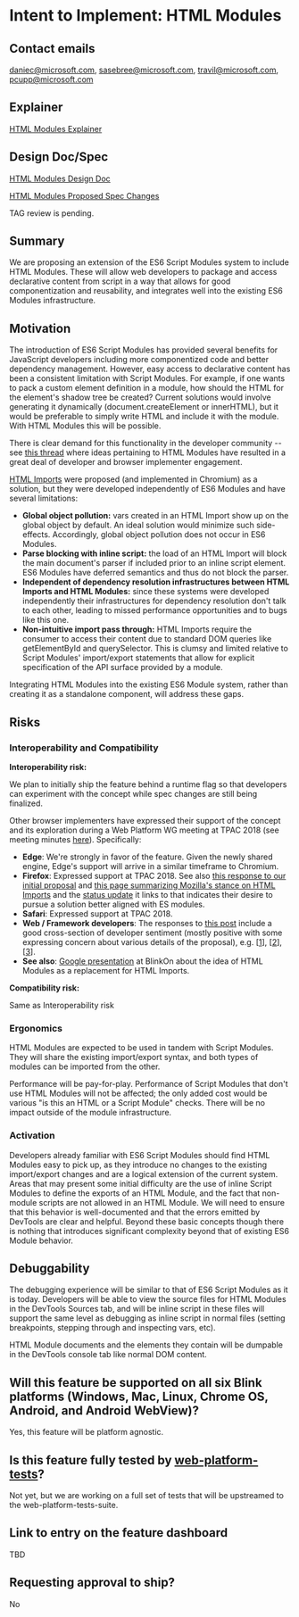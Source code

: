 # Intent to Implement: HTML Modules

## Contact emails

daniec@microsoft.com, sasebree@microsoft.com, travil@microsoft.com, pcupp@microsoft.com

## Explainer

[HTML Modules Explainer](explainer.md)

## Design Doc/Spec

[HTML Modules Design Doc](designDoc.md)

[HTML Modules Proposed Spec Changes](https://github.com/w3c/webcomponents/blob/gh-pages/proposals/html-module-spec-changes.md)

TAG review is pending.

## Summary

We are proposing an extension of the ES6 Script Modules system to include HTML Modules. These will allow web developers to package and access declarative content from script in a way that allows for good componentization and reusability, and integrates well into the existing ES6 Modules infrastructure.

## Motivation

The introduction of ES6 Script Modules has provided several benefits for JavaScript developers including more componentized code and better dependency management. However, easy access to declarative content has been a consistent limitation with Script Modules. For example, if one wants to pack a custom element definition in a module, how should the HTML for the element's shadow tree be created? Current solutions would involve generating it dynamically (document.createElement or innerHTML), but it would be preferable to simply write HTML and include it with the module. With HTML Modules this will be possible.

There is clear demand for this functionality in the developer community -- see [this thread](https://github.com/w3c/webcomponents/issues/645) where ideas pertaining to HTML Modules have resulted in a great deal of developer and browser implementer engagement.

[HTML Imports](https://www.w3.org/TR/html-imports/) were proposed (and implemented in Chromium) as a solution, but they were developed independently of ES6 Modules and have several limitations:

* **Global object pollution:** vars created in an HTML Import show up on the global object by default.  An ideal solution would minimize such side-effects.  Accordingly, global object pollution does not occur in ES6 Modules.
* **Parse blocking with inline script:** the load of an HTML Import will block the main document's parser if included prior to an inline script element. ES6 Modules have deferred semantics and thus do not block the parser.
* **Independent of dependency resolution infrastructures between HTML Imports and HTML Modules:** since these systems were developed independently their infrastructures for dependency resolution don't talk to each other, leading to missed performance opportunities and to bugs like this one.
* **Non-intuitive import pass through:** HTML Imports require the consumer to access their content due to standard DOM queries like getElementById and querySelector. This is clumsy and limited relative to Script Modules' import/export statements that allow for explicit specification of the API surface provided by a module.

Integrating HTML Modules into the existing ES6 Module system, rather than creating it as a standalone component, will address these gaps.

## Risks

### Interoperability and Compatibility

**Interoperability risk:**

We plan to initially ship the feature behind a runtime flag so that developers can experiment with the concept while spec changes are still being finalized.

Other browser implementers have expressed their support of the concept and its exploration during a Web Platform WG meeting at TPAC 2018 (see meeting minutes [here](https://www.w3.org/2018/10/26-WebPlat-minutes.html#item20)).  Specifically:

* **Edge**: We're strongly in favor of the feature.  Given the newly shared engine, Edge's support will arrive in a similar timeframe to Chromium.
* **Firefox**: Expressed support at TPAC 2018.  See also [this response to our initial proposal](https://github.com/w3c/webcomponents/issues/645#issuecomment-427317492) and [this page summarizing Mozilla's stance on HTML Imports](https://developer.mozilla.org/docs/Web/Web_Components/HTML_Imports) and the [status update](https://hacks.mozilla.org/2015/06/the-state-of-web-components/) it links to that indicates their desire to pursue a solution better aligned with ES modules.
* **Safari**: Expressed support at TPAC 2018.
* **Web / Framework developers**: The responses to [this post](https://github.com/w3c/webcomponents/issues/645#issuecomment-427205519) include a good cross-section of developer sentiment (mostly positive with some expressing concern about various details of the proposal), e.g. [[1](https://github.com/w3c/webcomponents/issues/645#issuecomment-427395178)], [[2](https://github.com/w3c/webcomponents/issues/645#issuecomment-427446523)], [[3](https://github.com/w3c/webcomponents/issues/645#issuecomment-433036372)].
* **See also**: [Google presentation](https://docs.google.com/presentation/d/1ksnC9Qr3c8RwbDyo1G8ZZSVOEfXpnfQsTHhR5ny9Wk4/edit#slide=id.gc6fa3c898_0_0) at BlinkOn about the idea of HTML Modules as a replacement for HTML Imports.

**Compatibility risk:**

Same as Interoperability risk

### Ergonomics

HTML Modules are expected to be used in tandem with Script Modules.  They will share the existing import/export syntax, and both types of modules can be imported from the other.

Performance will be pay-for-play.  Performance of Script Modules that don't use HTML Modules will not be affected; the only added cost would be various "is this an HTML or a Script Module" checks.  There will be no impact outside of the module infrastructure.

### Activation

Developers already familiar with ES6 Script Modules should find HTML Modules easy to pick up, as they introduce no changes to the existing import/export changes and are a logical extension of the current system.
Areas that may present some initial difficulty are the use of inline Script Modules to define the exports of an HTML Module, and the fact that non-module scripts are not allowed in an HTML Module.  We will need to ensure that this behavior is well-documented and that the errors emitted by DevTools are clear and helpful.  Beyond these basic concepts though there is nothing that introduces significant complexity beyond that of existing ES6 Module behavior.

## Debuggability

The debugging experience will be similar to that of ES6 Script Modules as it is today.  Developers will be able to view the source files for HTML Modules in the DevTools Sources tab, and will be inline script in these files will support the same level as debugging as inline script in normal files (setting breakpoints, stepping through and inspecting vars, etc).

HTML Module documents and the elements they contain will be dumpable in the DevTools console tab like normal DOM content.

## Will this feature be supported on all six Blink platforms (Windows, Mac, Linux, Chrome OS, Android, and Android WebView)?

Yes, this feature will be platform agnostic.

## Is this feature fully tested by [web-platform-tests](https://chromium.googlesource.com/chromium/src/+/master/docs/testing/web_platform_tests.md)?

Not yet, but we are working on a full set of tests that will be upstreamed to the web-platform-tests-suite.

## Link to entry on the feature dashboard

TBD

## Requesting approval to ship?

No
